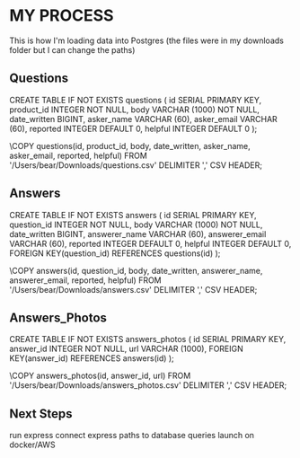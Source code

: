 # MY PROCESS
This is how I'm loading data into Postgres (the files were in my downloads folder but I can change the paths)

## Questions
CREATE TABLE IF NOT EXISTS questions (
  id SERIAL PRIMARY KEY,
  product_id INTEGER NOT NULL,
  body VARCHAR (1000) NOT NULL,
  date_written BIGINT,
  asker_name VARCHAR (60),
  asker_email VARCHAR (60),
  reported INTEGER DEFAULT 0,
  helpful INTEGER DEFAULT 0
);

\COPY questions(id, product_id, body, date_written, asker_name, asker_email, reported, helpful)
FROM '/Users/bear/Downloads/questions.csv'
DELIMITER ','
CSV HEADER;

## Answers
CREATE TABLE IF NOT EXISTS answers (
  id SERIAL PRIMARY KEY,
  question_id INTEGER NOT NULL,
  body VARCHAR (1000) NOT NULL,
  date_written BIGINT,
  answerer_name VARCHAR (60),
  answerer_email VARCHAR (60),
  reported INTEGER DEFAULT 0,
  helpful INTEGER DEFAULT 0,
  FOREIGN KEY(question_id)
    REFERENCES questions(id)
);

\COPY answers(id, question_id, body, date_written, answerer_name, answerer_email, reported, helpful)
FROM '/Users/bear/Downloads/answers.csv'
DELIMITER ','
CSV HEADER;

## Answers_Photos
CREATE TABLE IF NOT EXISTS answers_photos (
  id SERIAL PRIMARY KEY,
  answer_id INTEGER NOT NULL,
  url VARCHAR (1000),
  FOREIGN KEY(answer_id)
    REFERENCES answers(id)
);

\COPY answers_photos(id, answer_id, url)
FROM '/Users/bear/Downloads/answers_photos.csv'
DELIMITER ','
CSV HEADER;

## Next Steps
run express
connect express paths to database queries
launch on docker/AWS